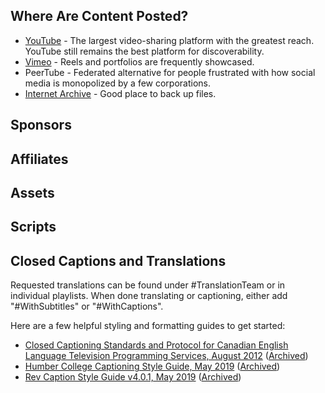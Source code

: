 ## Where Are Content Posted?
- [YouTube](https://www.youtube.com/@rikaklassen) - The largest video-sharing platform with the greatest reach. YouTube still remains the best platform for discoverability.
- [Vimeo](https://vimeo.com/rikaklassen) - Reels and portfolios are frequently showcased.
- PeerTube - Federated alternative for people frustrated with how social media is monopolized by a few corporations.
- [Internet Archive](https://archive.org/details/@rika_klassen) - Good place to back up files.
## Sponsors
## Affiliates
## Assets
## Scripts
## Closed Captions and Translations
Requested translations can be found under #TranslationTeam or in individual playlists. When done translating or captioning, either add "#WithSubtitles" or "#WithCaptions".

Here are a few helpful styling and formatting guides to get started:
- [Closed Captioning Standards and Protocol for Canadian English Language Television Programming Services, August 2012](https://assets.corusent.com/wp-content/uploads/2021/10/Closed_Captioning_Standards_Protocol.pdf) ([Archived](https://web.archive.org/web/20211201102059/https://assets.corusent.com/wp-content/uploads/2021/10/Closed_Captioning_Standards_Protocol.pdf))
- [Humber College
Captioning Style Guide, May 2019](https://mediaarts.humber.ca/assets/files/Captioning_Guide.pdf) ([Archived](https://web.archive.org/web/20221006201412/https://mediaarts.humber.ca/assets/files/Captioning_Guide.pdf))
- [Rev Caption Style Guide v4.0.1, May 2019](https://cf-public.rev.com/styleguide/caption/Rev%2BCaptioning%2BStyle%2BGuide%2B4.0.1.pdf) ([Archived](https://web.archive.org/web/20210129183102/https://cf-public.rev.com/styleguide/caption/Rev+Captioning+Style+Guide+4.0.1.pdf))
